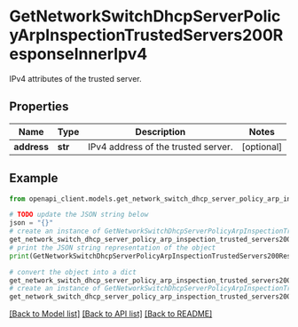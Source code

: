 # GetNetworkSwitchDhcpServerPolicyArpInspectionTrustedServers200ResponseInnerIpv4

IPv4 attributes of the trusted server.

## Properties

Name | Type | Description | Notes
------------ | ------------- | ------------- | -------------
**address** | **str** | IPv4 address of the trusted server. | [optional] 

## Example

```python
from openapi_client.models.get_network_switch_dhcp_server_policy_arp_inspection_trusted_servers200_response_inner_ipv4 import GetNetworkSwitchDhcpServerPolicyArpInspectionTrustedServers200ResponseInnerIpv4

# TODO update the JSON string below
json = "{}"
# create an instance of GetNetworkSwitchDhcpServerPolicyArpInspectionTrustedServers200ResponseInnerIpv4 from a JSON string
get_network_switch_dhcp_server_policy_arp_inspection_trusted_servers200_response_inner_ipv4_instance = GetNetworkSwitchDhcpServerPolicyArpInspectionTrustedServers200ResponseInnerIpv4.from_json(json)
# print the JSON string representation of the object
print(GetNetworkSwitchDhcpServerPolicyArpInspectionTrustedServers200ResponseInnerIpv4.to_json())

# convert the object into a dict
get_network_switch_dhcp_server_policy_arp_inspection_trusted_servers200_response_inner_ipv4_dict = get_network_switch_dhcp_server_policy_arp_inspection_trusted_servers200_response_inner_ipv4_instance.to_dict()
# create an instance of GetNetworkSwitchDhcpServerPolicyArpInspectionTrustedServers200ResponseInnerIpv4 from a dict
get_network_switch_dhcp_server_policy_arp_inspection_trusted_servers200_response_inner_ipv4_from_dict = GetNetworkSwitchDhcpServerPolicyArpInspectionTrustedServers200ResponseInnerIpv4.from_dict(get_network_switch_dhcp_server_policy_arp_inspection_trusted_servers200_response_inner_ipv4_dict)
```
[[Back to Model list]](../README.md#documentation-for-models) [[Back to API list]](../README.md#documentation-for-api-endpoints) [[Back to README]](../README.md)


